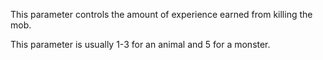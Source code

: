 This parameter controls the amount of experience earned from killing the mob.

This parameter is usually 1-3 for an animal and 5 for a monster.